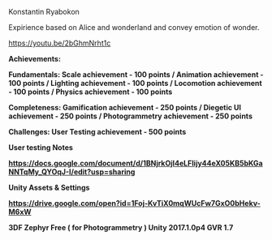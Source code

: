 Konstantin Ryabokon

Expirience based on Alice and wonderland and convey emotion of wonder.

https://youtu.be/2bGhmNrht1c

<b>Achievements:<b/>

 <b>Fundamentals:</b> Scale achievement - 100 points / Animation achievement - 100 points / Lighting achievement - 100 points / Locomotion achievement - 100 points / Physics achievement - 100 points

 <b>Completeness:</b> Gamification achievement - 250 points / Diegetic UI achievement - 250 points / Photogrammetry achievement - 250 points

 <b>Challenges:</b> User Testing achievement   - 500 points

<b>User testing Notes</b>

https://docs.google.com/document/d/1BNjrkOjI4eLFIijy44eX05KB5bKGaNNTqMy_QYOqJ-I/edit?usp=sharing

<b>Unity Assets & Settings </b>

https://drive.google.com/open?id=1Foj-KvTiX0mqWUcFw7GxO0bHekv-M6xW

3DF Zephyr Free ( for Photogrammetry )
Unity 2017.1.0p4
GVR 1.7
